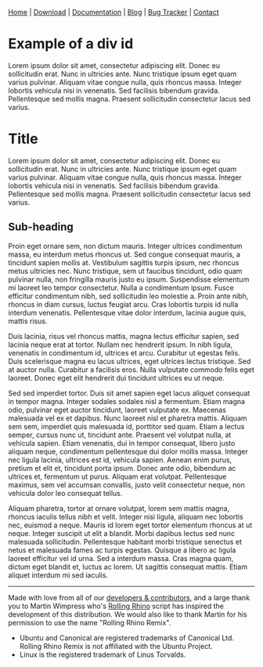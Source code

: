 <head>
  <link rel="shortcut icon" type="image/x-icon" href="https://raw.githubusercontent.com/MrBeeBenson/rrr-site/main/favicon.png" />
</head>

<div id="navigation">

<a href="https://rollingrhinoremix.github.io">Home</a> | <a href="https://rollingrhinoremix.github.io/download">Download</a> | <a href="https://rollingrhinoremix.github.io/docs">Documentation</a> | <a href="https://rollingrhinoremix.github.io/blog">Blog</a> | <a href="https://rollingrhinoremix.github.io/bugs">Bug Tracker</a> | <a href="https://rollingrhinoremix.github.io#contact">Contact</a>

</div>

<div id="example" markdown="1">

# Example of a div id

Lorem ipsum dolor sit amet, consectetur adipiscing elit. Donec eu sollicitudin erat. Nunc in ultricies ante. Nunc tristique ipsum eget quam varius pulvinar. Aliquam vitae congue nulla, quis rhoncus massa. Integer lobortis vehicula nisi in venenatis. Sed facilisis bibendum gravida. Pellentesque sed mollis magna. Praesent sollicitudin consectetur lacus sed varius.

</div>

# Title

Lorem ipsum dolor sit amet, consectetur adipiscing elit. Donec eu sollicitudin erat. Nunc in ultricies ante. Nunc tristique ipsum eget quam varius pulvinar. Aliquam vitae congue nulla, quis rhoncus massa. Integer lobortis vehicula nisi in venenatis. Sed facilisis bibendum gravida. Pellentesque sed mollis magna. Praesent sollicitudin consectetur lacus sed varius.

## Sub-heading

Proin eget ornare sem, non dictum mauris. Integer ultrices condimentum massa, eu interdum metus rhoncus ut. Sed congue consequat mauris, a tincidunt sapien mollis at. Vestibulum sagittis turpis ipsum, nec rhoncus metus ultricies nec. Nunc tristique, sem ut faucibus tincidunt, odio quam pulvinar nulla, non fringilla mauris justo eu ipsum. Suspendisse elementum mi laoreet leo tempor consectetur. Nulla a condimentum ipsum. Fusce efficitur condimentum nibh, sed sollicitudin leo molestie a. Proin ante nibh, rhoncus in diam cursus, luctus feugiat arcu. Cras lobortis turpis id nulla interdum venenatis. Pellentesque vitae dolor interdum, lacinia augue quis, mattis risus.

Duis lacinia, risus vel rhoncus mattis, magna lectus efficitur sapien, sed lacinia neque erat at tortor. Nullam nec hendrerit ipsum. In nibh ligula, venenatis in condimentum id, ultrices et arcu. Curabitur ut egestas felis. Duis scelerisque magna eu lacus ultrices, eget ultrices lectus tristique. Sed at auctor nulla. Curabitur a facilisis eros. Nulla vulputate commodo felis eget laoreet. Donec eget elit hendrerit dui tincidunt ultrices eu ut neque.

Sed sed imperdiet tortor. Duis sit amet sapien eget lacus aliquet consequat in tempor magna. Integer sodales sodales nisl a fermentum. Etiam magna odio, pulvinar eget auctor tincidunt, laoreet vulputate ex. Maecenas malesuada vel ex et dapibus. Nunc laoreet nisl et pharetra mattis. Aliquam sem sem, imperdiet quis malesuada id, porttitor sed quam. Etiam a lectus semper, cursus nunc ut, tincidunt ante. Praesent vel volutpat nulla, at vehicula sapien. Etiam venenatis, dui in tempor consequat, libero justo aliquam neque, condimentum pellentesque dui dolor mollis massa. Integer nec ligula lacinia, ultrices est id, vehicula sapien. Aenean enim purus, pretium et elit et, tincidunt porta ipsum. Donec ante odio, bibendum ac ultrices et, fermentum ut purus. Aliquam erat volutpat. Pellentesque maximus, sem vel accumsan convallis, justo velit consectetur neque, non vehicula dolor leo consequat tellus.

Aliquam pharetra, tortor at ornare volutpat, lorem sem mattis magna, rhoncus iaculis tellus nibh et velit. Integer nisi ligula, aliquam nec lobortis nec, euismod a neque. Mauris id lorem eget tortor elementum rhoncus at ut neque. Integer suscipit ut elit a blandit. Morbi dapibus lectus sed nunc malesuada sollicitudin. Pellentesque habitant morbi tristique senectus et netus et malesuada fames ac turpis egestas. Quisque a libero ac ligula laoreet efficitur vel id urna. Sed a interdum massa. Cras magna quam, dictum eget blandit et, luctus ac lorem. Ut sagittis consequat mattis. Etiam aliquet interdum mi sed iaculis. 

<hr />

Made with love from all of our [developers & contributors](https://rollingrhinoremix.github.io/contributors.txt), and a large thank you to Martin Wimpress who's [Rolling Rhino](https://github.com/wimpysworld/rolling-rhino) script has inspired the development of this distribution. We would also like to thank Martin for his permission to use the name "Rolling Rhino Remix".

- Ubuntu and Canonical are registered trademarks of Canonical Ltd. Rolling Rhino Remix is not affiliated with the Ubuntu Project. 
- Linux is the registered trademark of Linus Torvalds.
